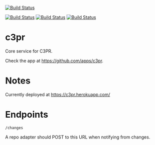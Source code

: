 [![Build Status](https://img.shields.io/travis/c3pr/c3pr/master.svg?label=c3pr/c3pr&style=for-the-badge)](https://travis-ci.org/c3pr/c3pr)

[![Build Status](https://travis-ci.org/c3pr/c3pr-repo-github.svg?branch=master)](https://travis-ci.org/c3pr/c3pr-repo-github)
[![Build Status](https://travis-ci.org/c3pr/c3pr-agent.svg?branch=master)](https://travis-ci.org/c3pr/c3pr-agent)
[![Build Status](https://travis-ci.org/c3pr/node-git-client.svg?branch=master)](https://travis-ci.org/c3pr/node-git-client)

# c3pr

Core service for C3PR.

Check the app at https://github.com/apps/c3pr.

# Notes

Currently deployed at https://c3pr.herokuapp.com/


# Endpoints

    /changes
    
A repo adapter should POST to this URL when notifying from changes.